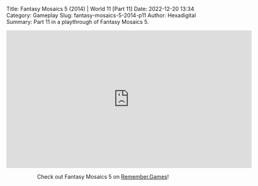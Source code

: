 Title: Fantasy Mosaics 5 (2014) | World 11 [Part 11]
Date: 2022-12-20 13:34
Category: Gameplay
Slug: fantasy-mosaics-5-2014-p11
Author: Hexadigital
Summary: Part 11 in a playthrough of Fantasy Mosaics 5.

<center><iframe src="https://www.youtube.com/embed/IBowy99JIfY?feature=oembed" allow="accelerometer; autoplay; encrypted-media; gyroscope; picture-in-picture" width="640" height="360" frameborder="0"></iframe>

Check out Fantasy Mosaics 5 on [Remember.Games](https://remember.games/game/6529/fantasy-mosaics-5/)!</center>

